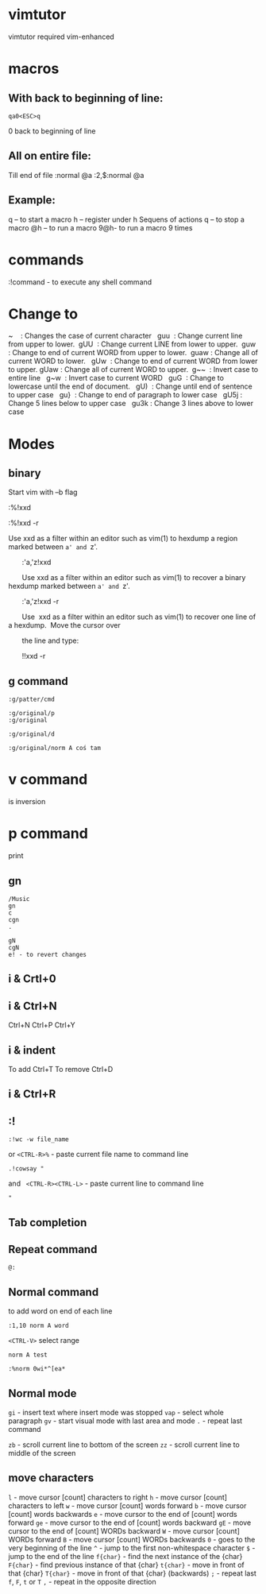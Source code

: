# vimtutor
vimtutor
required vim-enhanced
# macros
## With back to beginning of line: 
```
qa0<ESC>q
```
0 back to beginning of line 
## All on entire file: 
Till end of file 
:normal @a 
:2,$:normal @a 
## Example: 
q – to start a macro 
h – register under h 
Sequens of actions 
q – to stop a macro 
@h – to run a macro 
9@h- to run a macro 9 times 
# commands
:!command - to execute any shell command

# Change to
~    : Changes the case of current character  
guu  : Change current line from upper to lower. 
gUU  : Change current LINE from lower to upper. 
guw  : Change to end of current WORD from upper to lower. 
guaw : Change all of current WORD to lower.  
gUw  : Change to end of current WORD from lower to upper.
gUaw : Change all of current WORD to upper. 
g~~  : Invert case to entire line  
g~w  : Invert case to current WORD  
guG  : Change to lowercase until the end of document.  
gU)  : Change until end of sentence to upper case  
gu}  : Change to end of paragraph to lower case  
gU5j : Change 5 lines below to upper case  
gu3k : Change 3 lines above to lower case
# Modes
## binary
Start vim with –b flag 

:%!xxd 

:%!xxd -r 

Use xxd as a filter within an editor such as vim(1) to hexdump a region marked between `a' and `z'. 

       :'a,'z!xxd 

       Use xxd as a filter within an editor such as vim(1) to recover a binary hexdump marked between `a' and `z'. 

       :'a,'z!xxd -r 

       Use  xxd as a filter within an editor such as vim(1) to recover one line of a hexdump.  Move the cursor over 

       the line and type: 

       !!xxd -r

## g command
```
:g/patter/cmd
```
```
:g/original/p
:g/original
```
```
:g/original/d
```
```
:g/original/norm A coś tam
```


# v command
is inversion
# p command
print

## gn
```
/Music
gn
c
cgn
.

gN
cgN
e! - to revert changes
```

## i & Crtl+0

## i & Ctrl+N
Ctrl+N Ctrl+P Ctrl+Y

## i & indent
To add Ctrl+T
To remove Ctrl+D

## i & Ctrl+R

## :!
```
:!wc -w file_name
```
or 
```<CTRL-R>%``` - paste current file name to command line
```
.!cowsay "
```
and ```
<CTRL-R><CTRL-L>``` - paste current line to command line
```
"
 ```

## Tab completion

## Repeat command
```
@:
```

## Normal command
to add word on end of each line
```
:1,10 norm A word
```
```<CTRL-V>``` select range

```
norm A test
```

```
:%norm 0wi*^[ea*
```

## Normal mode
```gi``` - insert text where insert mode was stopped
```vap``` - select whole paragraph
```gv``` - start visual mode with last area and mode
```.``` - repeat last command

```zb``` - scroll current line to bottom of the screen
```zz``` - scroll current line to middle of the screen

## move characters
```l``` - move cursor [count] characters to right
```h``` - move cursor [count] characters to left
```w``` - move cursor [count] words forward
```b``` - move cursor [count] words backwards
```e``` - move cursor to the end of [count] words forward
```ge``` - move cursor to the end of [count] words backward
```gE``` - move cursor to the end of [count] WORDs backward
```W``` - move cursor [count] WORDs forward
```B``` - move cursor [count] WORDs backwards
```0``` - goes to the very beginning of the line
```^``` - jump to the first non-whitespace character
```$``` - jump to the end of the line
```f{char}``` - find the next instance of the {char}
`F{char}` - find previous instance of that {char}
`t{char}` - move in front of that {char}
`T{char}` - move in front of that {char} (backwards)
`;` - repeat last `f`, `F`, `t` or `T`
`,` - repeat in the opposite direction